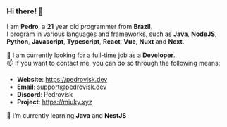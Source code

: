 ### Hi there! 👋  
I am **Pedro**, a **21** year old programmer from **Brazil**.  
I program in various languages and frameworks, such as **Java**, **NodeJS**, **Python**, **Javascript**, **Typescript**, **React**, **Vue**, **Nuxt** and **Next**.  

💼 I am currently looking for a full-time job as a **Developer**.  
📫 If you want to contact me, you can do so through the following means:  
  - **Website**: https://pedrovisk.dev
  - **Email**: support@pedrovisk.dev 
  - **Discord**: Pedrovisk
  - **Project**: https://miuky.xyz
    
🌱 I’m currently learning **Java** and **NestJS**
